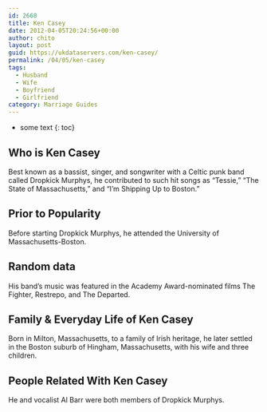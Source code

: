 ```yaml
---
id: 2668
title: Ken Casey
date: 2012-04-05T20:24:56+00:00
author: chito
layout: post
guid: https://ukdataservers.com/ken-casey/
permalink: /04/05/ken-casey
tags:
  - Husband
  - Wife
  - Boyfriend
  - Girlfriend
category: Marriage Guides
---
```


* some text
{: toc}
          
          
## Who is  Ken Casey
                  
                  
                  
Best known as a bassist, singer, and songwriter with a Celtic punk band called Dropkick Murphys, he contributed to such hit songs as &#8220;Tessie,&#8221; &#8220;The State of Massachusetts,&#8221; and &#8220;I&#8217;m Shipping Up to Boston.&#8221;
                  
                
                
                
## Prior to Popularity 
                  
                  
                  
Before starting Dropkick Murphys, he attended the University of Massachusetts-Boston.
                  
                
                
                
## Random data 
                  
                  
                  
His band&#8217;s music was featured in the Academy Award-nominated films The Fighter, Restrepo, and The Departed.
                  
                
                
                
## Family & Everyday Life of Ken Casey
                  
                  
                  
Born in Milton, Massachusetts, to a family of Irish heritage, he later settled in the Boston suburb of Hingham, Massachusetts, with his wife and three children.
                  
                
                
                
## People Related With  Ken Casey
                  
                  
                  
He and vocalist Al Barr were both members of Dropkick Murphys.
                  
                
              
            
          
          
          
    
    
  
